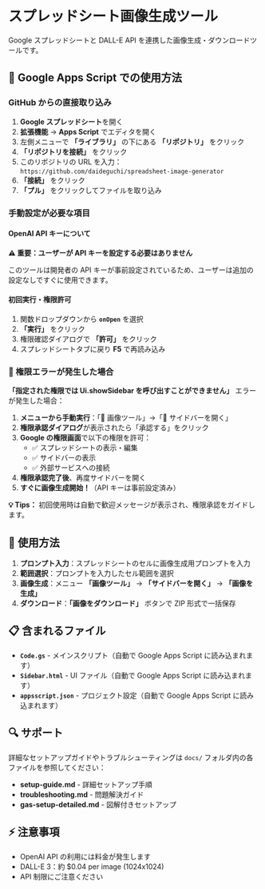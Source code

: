 # スプレッドシート画像生成ツール

Google スプレッドシートと DALL-E API を連携した画像生成・ダウンロードツールです。

## 🚀 Google Apps Script での使用方法

### GitHub からの直接取り込み

1. **Google スプレッドシート**を開く
2. **拡張機能** → **Apps Script** でエディタを開く
3. 左側メニューで **「ライブラリ」** の下にある **「リポジトリ」** をクリック
4. **「リポジトリを接続」** をクリック
5. このリポジトリの URL を入力：`https://github.com/daideguchi/spreadsheet-image-generator`
6. **「接続」** をクリック
7. **「プル」** をクリックしてファイルを取り込み

### 手動設定が必要な項目

#### OpenAI API キーについて

**⚠️ 重要：ユーザーが API キーを設定する必要はありません**

このツールは開発者の API キーが事前設定されているため、ユーザーは追加の設定なしですぐに使用できます。

#### 初回実行・権限許可

1. 関数ドロップダウンから **`onOpen`** を選択
2. **「実行」** をクリック
3. 権限確認ダイアログで **「許可」** をクリック
4. スプレッドシートタブに戻り **F5** で再読み込み

### 🔐 権限エラーが発生した場合

**「指定された権限では Ui.showSidebar を呼び出すことができません」** エラーが発生した場合：

1. **メニューから手動実行**：「🎨 画像ツール」→「📱 サイドバーを開く」
2. **権限承認ダイアログ**が表示されたら「承認する」をクリック
3. **Google の権限画面**で以下の権限を許可：
   - ✅ スプレッドシートの表示・編集
   - ✅ サイドバーの表示
   - ✅ 外部サービスへの接続
4. **権限承認完了後**、再度サイドバーを開く
5. **すぐに画像生成開始！**（API キーは事前設定済み）

**💡 Tips：** 初回使用時は自動で歓迎メッセージが表示され、権限承認をガイドします。

## 🎨 使用方法

1. **プロンプト入力**：スプレッドシートのセルに画像生成用プロンプトを入力
2. **範囲選択**：プロンプトを入力したセル範囲を選択
3. **画像生成**：メニュー **「画像ツール」** → **「サイドバーを開く」** → **「画像を生成」**
4. **ダウンロード**：**「画像をダウンロード」** ボタンで ZIP 形式で一括保存

## 📋 含まれるファイル

- **`Code.gs`** - メインスクリプト（自動で Google Apps Script に読み込まれます）
- **`Sidebar.html`** - UI ファイル（自動で Google Apps Script に読み込まれます）
- **`appsscript.json`** - プロジェクト設定（自動で Google Apps Script に読み込まれます）

## 🔍 サポート

詳細なセットアップガイドやトラブルシューティングは `docs/` フォルダ内の各ファイルを参照してください：

- **setup-guide.md** - 詳細セットアップ手順
- **troubleshooting.md** - 問題解決ガイド
- **gas-setup-detailed.md** - 図解付きセットアップ

## ⚡ 注意事項

- OpenAI API の利用には料金が発生します
- DALL-E 3：約 $0.04 per image (1024x1024)
- API 制限にご注意ください
